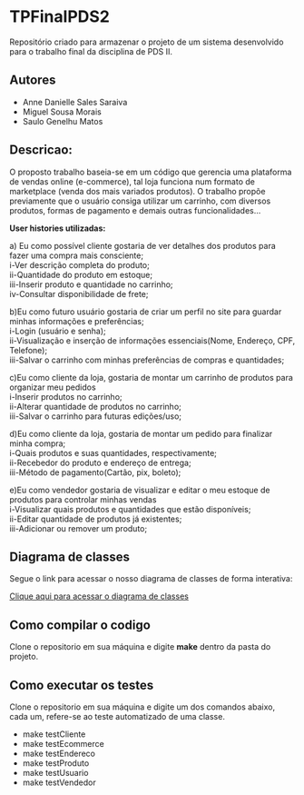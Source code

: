 # TPFinalPDS2
Repositório criado para armazenar o projeto de um sistema desenvolvido para o trabalho final da disciplina de PDS II.

## Autores
- Anne Danielle Sales Saraiva 
- Miguel Sousa Morais
- Saulo Genelhu Matos

## Descricao:
 O proposto trabalho baseia-se em um código que gerencia uma plataforma de vendas online (e-commerce), tal loja funciona num formato de marketplace (venda dos mais variados produtos). O trabalho propõe previamente que o usuário consiga utilizar um carrinho, com diversos produtos, formas de pagamento e demais outras funcionalidades…

**User histories utilizadas:**

a) Eu como possível cliente gostaria de ver detalhes dos produtos para fazer uma compra mais consciente;  
i-Ver descrição completa do produto;  
ii-Quantidade do produto em estoque;  
iii-Inserir produto e quantidade no carrinho;  
iv-Consultar disponibilidade de frete;  

b)Eu como futuro usuário gostaria de criar um perfil no site para guardar minhas informações e preferências;  
i-Login (usuário e senha);  
ii-Visualização e inserção de informações essenciais(Nome, Endereço, CPF, Telefone);  
iii-Salvar o carrinho com minhas preferências de compras e quantidades;  

c)Eu como cliente da loja, gostaria de montar um carrinho de produtos para organizar meu pedidos  
i-Inserir produtos no carrinho;  
ii-Alterar quantidade de produtos no carrinho;  
iii-Salvar o carrinho para futuras edições/uso;  

d)Eu como cliente da loja, gostaria de montar um pedido para finalizar minha compra;  
i-Quais produtos e suas quantidades, respectivamente;  
ii-Recebedor do produto e endereço de entrega;  
iii-Método de pagamento(Cartão, pix, boleto);  


e)Eu como vendedor gostaria de visualizar e editar o meu estoque de produtos para controlar minhas vendas  
i-Visualizar quais produtos e quantidades que estão disponíveis;  
ii-Editar quantidade de produtos já existentes;  
iii-Adicionar ou remover um produto;  

## Diagrama de classes
Segue o link para acessar o nosso diagrama de classes de forma interativa:  

[Clique aqui para acessar o diagrama de classes](https://app.diagrams.net/#G1bF9o_KUhCVYBYQYlOPGzxsOjcseLsnDg)

## Como compilar o codigo

Clone o repositorio em sua máquina e digite **make** dentro da pasta do projeto.

## Como executar os testes

Clone o repositorio em sua máquina e digite um dos comandos abaixo, cada um, refere-se ao teste automatizado de uma classe.  

- make testCliente
- make testEcommerce
- make testEndereco
- make testProduto
- make testUsuario
- make testVendedor
